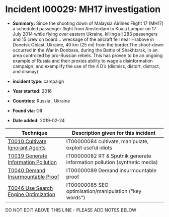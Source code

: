 # Incident I00029: MH17 investigation

* **Summary:** Since the shooting down of Malaysia Airlines Flight 17 (MH17) a scheduled passenger flight from Amsterdam to Kuala Lumpur on 17 July 2014 while flying over eastern Ukraine, killing all 283 passengers and 15 crew on board… wreckage of the aircraft fell near Hrabove in Donetsk Oblast, Ukraine, 40 km (25 mi) from the border.The shoot-down occurred in the War in Donbass, during the Battle of Shakhtarsk, in an area controlled by pro-Russian rebels. This has proven to be an ongoing example of Russia and their proxies ability to wage a disinformation campaign, and exemplify the use of the 4 D’s (dismiss, distort, distract, and dismay) 

* **incident type**: campaign

* **Year started:** 2016

* **Countries:** Russia , Ukraine

* **Found via:** OII

* **Date added:** 2019-02-24
 

| Technique | Description given for this incident |
| --------- | ------------------------- |
| [T0010 Cultivate Ignorant Agents](../../generated_pages/techniques/T0010.md) | IT00000084 cultivate, manipulate, exploit useful idiots |
| [T0019 Generate Information Pollution](../../generated_pages/techniques/T0019.md) | IT00000082 RT & Sputnik generate information pollution (synthetic media) |
| [T0040 Demand Insurmountable Proof](../../generated_pages/techniques/T0040.md) | IT00000089 Demand insurmountable proof |
| [T0046 Use Search Engine Optimization](../../generated_pages/techniques/T0046.md) | IT00000085 SEO optimisation/manipulation ("key words") |


DO NOT EDIT ABOVE THIS LINE - PLEASE ADD NOTES BELOW